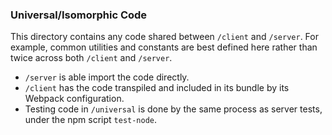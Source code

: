 ### Universal/Isomorphic Code

This directory contains any code shared between `/client` and `/server`. For example, common utilities and constants are best defined here rather than twice across both `/client` and `/server`.

* `/server` is able import the code directly.
* `/client` has the code transpiled and included in its bundle by its Webpack configuration.
* Testing code in `/universal` is done by the same process as server tests, under the npm script `test-node`.
